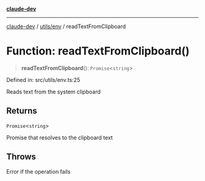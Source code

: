 [**claude-dev**](../../../README.md)

***

[claude-dev](../../../README.md) / [utils/env](../README.md) / readTextFromClipboard

# Function: readTextFromClipboard()

> **readTextFromClipboard**(): `Promise`\<`string`\>

Defined in: src/utils/env.ts:25

Reads text from the system clipboard

## Returns

`Promise`\<`string`\>

Promise that resolves to the clipboard text

## Throws

Error if the operation fails
